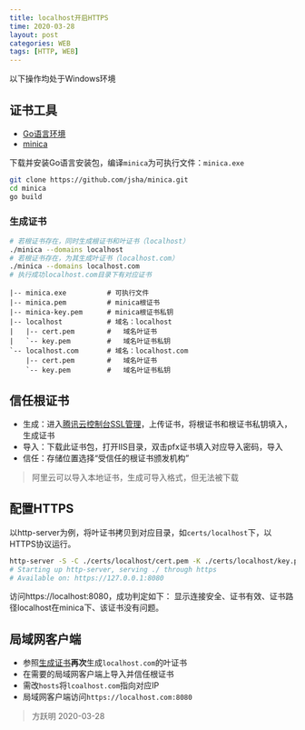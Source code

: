 ```yaml
---
title: localhost开启HTTPS
time: 2020-03-28
layout: post
categories: WEB
tags: [HTTP, WEB]
---
```


以下操作均处于Windows环境

## 证书工具

- [Go语言环境](https://golang.org/dl/)
- [minica](https://github.com/jsha/minica)

下载并安装Go语言安装包，编译`minica`为可执行文件：`minica.exe`

```bash
git clone https://github.com/jsha/minica.git
cd minica
go build
```

### 生成证书

```bash
# 若根证书存在，同时生成根证书和叶证书（localhost）
./minica --domains localhost
# 若根证书存在，为其生成叶证书（localhost.com）
./minica --domains localhost.com
# 执行成功localhost.com目录下有对应证书
```

```
|-- minica.exe          # 可执行文件
|-- minica.pem          # minica根证书
|-- minica-key.pem      # minica根证书私钥
|-- localhost           # 域名：localhost
|   |-- cert.pem        #   域名叶证书
|   `-- key.pem         #   域名叶证书私钥
`-- localhost.com       # 域名：localhost.com
    |-- cert.pem        #   域名叶证书
    `-- key.pem         #   域名叶证书私钥
```

## 信任根证书

- 生成：进入[腾讯云控制台SSL管理]，上传证书，将根证书和根证书私钥填入，生成证书
- 导入：下载此证书包，打开IIS目录，双击pfx证书填入对应导入密码，导入
- 信任：存储位置选择“受信任的根证书颁发机构”

> 阿里云可以导入本地证书，生成可导入格式，但无法被下载

## 配置HTTPS

以http-server为例，将叶证书拷贝到对应目录，如`certs/localhost`下，以HTTPS协议运行。

```bash
http-server -S -C ./certs/localhost/cert.pem -K ./certs/localhost/key.pem
# Starting up http-server, serving ./ through https
# Available on: https://127.0.0.1:8080
```

访问https://localhost:8080，成功判定如下：
显示连接安全、证书有效、证书路径localhost在minica下、该证书没有问题。

## 局域网客户端

- 参照[生成证书](#生成证书)**再次**生成`localhost.com`的叶证书
- 在需要的局域网客户端上导入并信任根证书
- 需改`hosts`将`lcoalhost.com`指向对应IP
- 局域网客户端访问`https://localhost.com:8080`

[腾讯云控制台SSL管理]: https://console.cloud.tencent.com/ssl

> 方跃明
> 2020-03-28
